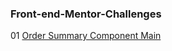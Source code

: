 <h3>Front-end-Mentor-Challenges</h3>

01 <a href="https://thomsult.github.io/Front-end-Mentor-Challenges/order-summary-component-main/" >Order Summary Component Main</a>
